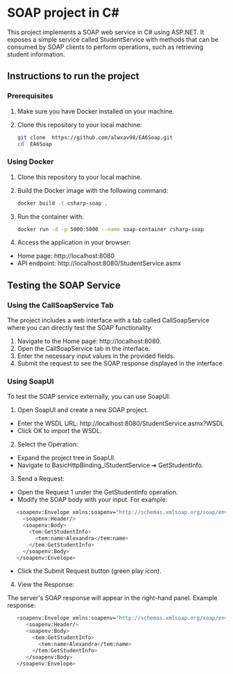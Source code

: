 # SOAP project in C#

This project implements a SOAP web service in C# using ASP.NET. It exposes a simple service called StudentService with methods that can be consumed by SOAP clients to perform operations, such as retrieving student information.

## Instructions to run the project
### Prerequisites
1. Make sure you have Docker installed on your machine.
2. Clone this repository to your local machine:

   ```bash
   git clone  https://github.com/alwxav98/EA6Soap.git
   cd  EA6Soap
   ```

### Using Docker
1. Clone this repository to your local machine.
2. Build the Docker image with the following command:

   ```bash
   docker build -t csharp-soap .
   ```

3. Run the container with:

   ```bash
   docker run -d -p 5000:5000 --name soap-container csharp-soap
   ```
4. Access the application in your browser:
- Home page: http://localhost:8080
- API endpoint: http://localhost:8080/StudentService.asmx

## Testing the SOAP Service

### Using the CallSoapService Tab
The project includes a web interface with a tab called CallSoapService where you can directly test the SOAP functionality.

1. Navigate to the Home page: http://localhost:8080.
2. Open the CallSoapService tab in the interface.
3. Enter the necessary input values in the provided fields.
4. Submit the request to see the SOAP response displayed in the interface.

### Using SoapUI
To test the SOAP service externally, you can use SoapUI:
1. Open SoapUI and create a new SOAP project.
  - Enter the WSDL URL: http://localhost:8080/StudentService.asmx?WSDL
  - Click OK to import the WSDL.

2. Select the Operation:
  - Expand the project tree in SoapUI.
  - Navigate to BasicHttpBinding_IStudentService ➔ GetStudentInfo.

3. Send a Request:
  - Open the Request 1 under the GetStudentInfo operation.
  - Modify the SOAP body with your input. For example:

  ```bash
     <soapenv:Envelope xmlns:soapenv="http://schemas.xmlsoap.org/soap/envelope/" xmlns:tem="http://tempuri.org/">
       <soapenv:Header/>
       <soapenv:Body>
         <tem:GetStudentInfo>
           <tem:name>Alexandra</tem:name>
         </tem:GetStudentInfo>
       </soapenv:Body>
     </soapenv:Envelope>
  ```
   
   - Click the Submit Request button (green play icon).

4. View the Response:

The server's SOAP response will appear in the right-hand panel.
Example response:

  ```bash
     <soapenv:Envelope xmlns:soapenv="http://schemas.xmlsoap.org/soap/envelope/" xmlns:tem="http://tempuri.org/">
        <soapenv:Header/>
        <soapenv:Body>
          <tem:GetStudentInfo>
            <tem:name>Alexandra</tem:name>
          </tem:GetStudentInfo>
        </soapenv:Body>
     </soapenv:Envelope>
  ```
